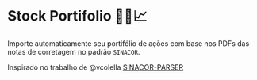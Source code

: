 # Stock Portifolio :money_with_wings::receipt::chart_with_upwards_trend:
Importe automaticamente seu portifólio de ações com base nos PDFs das notas de corretagem no padrão `SINACOR`.


Inspirado no trabalho de @vcolella [SINACOR-PARSER](https://github.com/vcolella/SINACOR-PARSER)